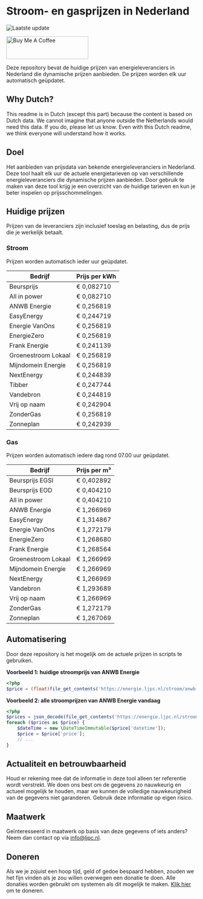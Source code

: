 # Stroom- en gasprijzen in Nederland

![Laatste update](https://img.shields.io/badge/laatste%20update-2025--03--18%2016%3A00%20CET-brightgreen)

<a href="https://www.buymeacoffee.com/Lars-" target="_blank"><img src="https://cdn.buymeacoffee.com/buttons/v2/default-orange.png" alt="Buy Me A Coffee" height="60" style="height: 60px !important;width: 217px !important;" ></a>

Deze repository bevat de huidige prijzen van energieleveranciers in Nederland die dynamische prijzen aanbieden. De prijzen worden elk uur automatisch geüpdatet.

## Why Dutch?

This readme is in Dutch (except this part) because the content is based on Dutch data. We cannot imagine that anyone outside the Netherlands would need this data. If you do, please let us know. Even with this Dutch readme, we think
everyone will understand how it works.

## Doel

Het aanbieden van prijsdata van bekende energieleveranciers in Nederland. Deze tool haalt elk uur de actuele energietarieven op van verschillende energieleveranciers die dynamische prijzen aanbieden. Door gebruik te maken van deze tool
krijg je een overzicht van de huidige tarieven en kun je beter inspelen op prijsschommelingen.

## Huidige prijzen

Prijzen van de leveranciers zijn inclusief toeslag en belasting, dus de prijs die je werkelijk betaalt.

### Stroom

Prijzen worden automatisch ieder uur geüpdatet.

 Bedrijf | Prijs per kWh 
---------|---------------
Beursprijs | € 0,082710
All in power | € 0,082710
ANWB Energie | € 0,256819
EasyEnergy | € 0,244719
Energie VanOns | € 0,256819
EnergieZero | € 0,256819
Frank Energie | € 0,241139
Groenestroom Lokaal | € 0,256819
Mijndomein Energie | € 0,256819
NextEnergy | € 0,244839
Tibber | € 0,247744
Vandebron | € 0,244819
Vrij op naam | € 0,242904
ZonderGas | € 0,256819
Zonneplan | € 0,242939


### Gas

Prijzen worden automatisch iedere dag rond 07.00 uur geüpdatet.

 Bedrijf | Prijs per m³ 
---------|--------------
Beursprijs EGSI | € 0,402892
Beursprijs EOD | € 0,404210
All in power | € 0,404210
ANWB Energie | € 1,266969
EasyEnergy | € 1,314867
Energie VanOns | € 1,272179
EnergieZero | € 1,268680
Frank Energie | € 1,268564
Groenestroom Lokaal | € 1,266969
Mijndomein Energie | € 1,266969
NextEnergy | € 1,266969
Vandebron | € 1,293689
Vrij op naam | € 1,266969
ZonderGas | € 1,272179
Zonneplan | € 1,267069


## Automatisering

Door deze repository is het mogelijk om de actuele prijzen in scripts te gebruiken.

**Voorbeeld 1: huidige stroomprijs van ANWB Energie**

```php
<?php
$price = (float)file_get_contents('https://energie.ljpc.nl/stroom/anwb-energie-nu.txt');

```

**Voorbeeld 2: alle stroomprijzen van ANWB Energie vandaag**

```php
<?php
$prices = json_decode(file_get_contents('https://energie.ljpc.nl/stroom/all-in-power-vandaag.json'),true);
foreach ($prices as $price) {
    $dateTime = new \DateTimeImmutable($price['datetime']);
    $price = $price['price'];
    // ...
}
```

## Actualiteit en betrouwbaarheid

Houd er rekening mee dat de informatie in deze tool alleen ter referentie wordt verstrekt. We doen ons best om de gegevens zo nauwkeurig en actueel mogelijk te houden, maar we kunnen de volledige nauwkeurigheid van de gegevens niet
garanderen. Gebruik deze informatie op eigen risico.

## Maatwerk

Geïnteresseerd in maatwerk op basis van deze gegevens of iets anders? Neem dan contact op
via [info@ljpc.nl](mailto:info@ljpc.nl?subject=Energie%20prijzen).

## Doneren

Als we je zojuist een hoop tijd, geld of gedoe bespaard hebben, zouden we het fijn vinden als je zou willen overwegen een
donatie te doen. Alle donaties worden gebruikt om systemen als dit mogelijk te
maken. [Klik hier](https://www.buymeacoffee.com/Lars-) om te doneren.
